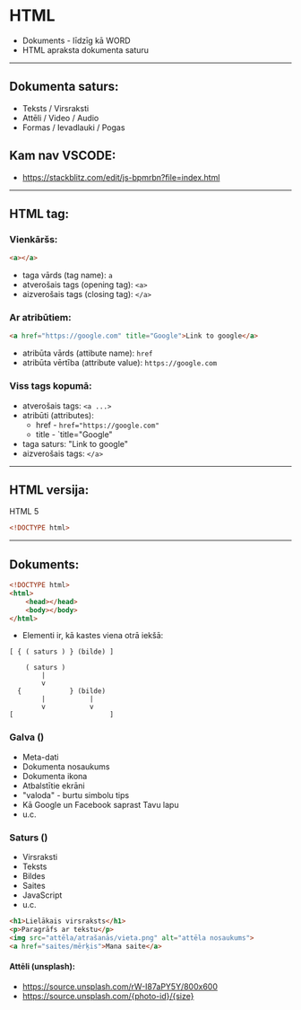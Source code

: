 # HTML

- Dokuments - līdzīg kā WORD
- HTML apraksta dokumenta saturu

---

## Dokumenta saturs:

- Teksts / Virsraksti
- Attēli / Video / Audio
- Formas / Ievadlauki / Pogas

## Kam nav VSCODE:

- https://stackblitz.com/edit/js-bpmrbn?file=index.html

---


## HTML tag:

### Vienkāršs:

```html
<a></a>
```

- taga vārds (tag name): `a`
- atverošais tags (opening tag): `<a>`
- aizverošais tags (closing tag): `</a>`

### Ar atribūtiem:

```html
<a href="https://google.com" title="Google">Link to google</a>
```

- atribūta vārds (attibute name): `href`
- atribūta vērtība (attribute value): `https://google.com`

### Viss tags kopumā:

- atverošais tags: `<a ...>`
- atribūti (attributes):
  - href - `href="https://google.com"`
  - title - `title="Google"
- taga saturs: "Link to google"
- aizverošais tags: `</a>`

---

## HTML versija:

HTML 5

```HTML
<!DOCTYPE html>
```

---

## Dokuments:

```HTML
<!DOCTYPE html>
<html>
    <head></head>
    <body></body>
</html>
```

- Elementi ir, kā kastes viena otrā iekšā:

```
[ { ( saturs ) } (bilde) ]
```

```
    ( saturs )
        |
        v
  {            } (bilde)
        |           |
        v           v
[                        ]
```

### Galva (<head>)

- Meta-dati
- Dokumenta nosaukums
- Dokumenta ikona
- Atbalstītie ekrāni
- "valoda" - burtu simbolu tips
- Kā Google un Facebook saprast Tavu lapu
- u.c.

### Saturs (<body>)

- Virsraksti
- Teksts
- Bildes
- Saites
- JavaScript
- u.c.

```HTML
<h1>Lielākais virsraksts</h1>
<p>Paragrāfs ar tekstu</p>
<img src="attēla/atrašanās/vieta.png" alt="attēla nosaukums">
<a href="saites/mērķis">Mana saite</a>
```

#### Attēli (unsplash):

- https://source.unsplash.com/rW-I87aPY5Y/800x600
- https://source.unsplash.com/{photo-id}/{size}
